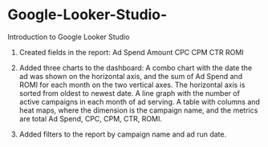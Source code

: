 # Google-Looker-Studio-
Introduction to Google Looker Studio
1. Created fields in the report:
Ad Spend Amount
CPC
CPM
CTR
ROMI

2. Added three charts to the dashboard:
A combo chart with the date the ad was shown on the horizontal axis, and the sum of Ad Spend and ROMI for each month on the two vertical axes.
The horizontal axis is sorted from oldest to newest date.
A line graph with the number of active campaigns in each month of ad serving.
A table with columns and heat maps, where the dimension is the campaign name, and the metrics are total Ad Spend, CPC, CPM, CTR, ROMI.

3. Added filters to the report by campaign name and ad run date.
